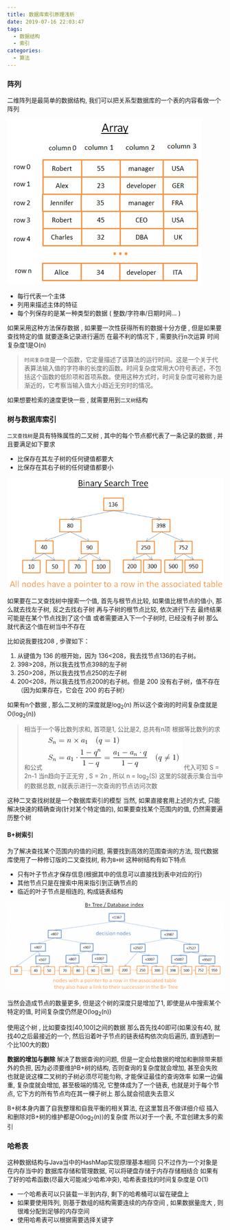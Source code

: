 ```yaml
---
title: 数据库索引原理浅析
date: 2019-07-16 22:03:47
tags: 
  - 数据结构
  - 索引
categories: 
  - 算法
---
```


### 阵列
二维阵列是最简单的数据结构, 我们可以把关系型数据库的一个表的内容看做一个阵列

<!-- more -->
![二维阵列](/images/算法/二维阵列.png)

+ 每行代表一个主体
+ 列用来描述主体的特征
+ 每个列保存的是某一种类型的数据 ( 整数/字符串/日期时间… )

如果采用这种方法保存数据 , 如果要一次性获得所有的数据十分方便 , 但是如果要查找特定的值 
就要逐条记录进行遍历 
在最不利的情况下 , 需要执行n次运算 
时间复杂度1是O(n)
> `时间复杂度`是一个函数，它定量描述了该算法的运行时间。这是一个关于代表算法输入值的字符串的长度的函数。时间复杂度常用大O符号表述，不包括这个函数的低阶项和首项系数。使用这种方式时，时间复杂度可被称为是渐近的，它考察当输入值大小趋近无穷时的情况。

如果想要检索的速度更快一些 , 就需要用到`二叉树`结构

### 树与数据库索引
`二叉查找树`是具有特殊属性的二叉树 , 其中的每个节点都代表了一条记录的数据 , 并且要满足如下要求
+ 比保存在其左子树的任何键值都要大
+ 比保存在其右子树的任何键值都要小

![二叉查找树](/images/算法/二叉查找树.png)

如果要在二叉查找树中搜索一个值, 首先与根节点比较, 如果值比根节点的值小, 那么就去找左子树, 反之去找右子树 
再与子树的根节点比较, 依次进行下去 
最终结果可能是在某个节点找到了这个值 
或者需要进入下一个子树时, 已经没有子树 
那么就代表这个值在树当中不存在

比如说我要找208 , 步骤如下：
1. 从键值为 136 的根开始，因为 136<208，我去找节点136的右子树。
2. 398>208，所以我去找节点398的左子树
3. 250>208，所以我去找节点250的左子树
4. 200<208，所以我去找节点200的右子树。但是 200 没有右子树，值不存在（因为如果存在，它会在 200 的右子树）

如果有n个数据 , 那么二叉树的深度就是log<sub>2</sub>(n)
所以这个查询的时间复杂度就是O(log<sub>2</sub>(n))

> 相当于一个等比数列求和, 首项是1, 公比是2, 总共有n项 
根据等比数列的求和公式
![等比数列求和公式](/images/算法/等比数列求和.png)
代入可知 S = 2n-1
当n趋向于正无穷 , S = 2n , 所以 n = log<sub>2</sub>(S) 
这里的S就表示集合当中的数据总数, n就表示进行一次查询的节点访问次数

这种二叉查找树就是一个数据库索引的模型 
当然, 如果直接套用上述的方式, 只能解决快速的精确查询(针对某个特定值的), 如果要查找某个范围内的值, 仍然需要遍历整个树

#### B+树索引
为了解决查找某个范围内的值的问题, 需要找到高效的范围查询的方法, 现代数据库使用了一种修订版的二叉查找树, 称为`B+树`
这种树结构有如下特点
+ 只有叶子节点才保存信息(根据其中的信息可以直接找到表中对应的行)
+ 其他节点只是在搜索中用来指引到正确节点的
+ 临近的叶子节点是相连的, 构成链表结构

![B+树](/images/算法/B%2b树.png)

当然会造成节点的数量更多, 但是这个树的深度只是增加了1, 即使是从中搜索某个特定的值, 时间复杂度仍然是O(log<sub>2</sub>(n))

使用这个树 , 比如要查找\[40,100\]之间的数据 
那么首先找40即可(如果没有40, 就找40之后最接近的一个, 然后沿着叶子节点的链表结构依次向后遍历, 直到遇到一个比100大的数)

**数据的增加与删除**
解决了数据查询的问题, 但是一定会给数据的增加和删除带来额外的负担, 因为必须要维护B+树的结构, 否则查询的复杂度就会增加, 甚至会失败
也就是说这棵二叉树的子树必须尽可能匀称, 才能保证最佳的查询效率
如果一边偏重, 复杂度就会增加, 甚至极端的情况, 它整体成为了一个链表, 也就是对于每个节点, 它下方的所有节点均在其一棵子树上
那么就会彻底失去意义

B+树本身内置了自我整理和自我平衡的相关算法, 在这里暂且不做详细介绍 
插入和删除对B+树的维护都是O(log<sub>2</sub>(n))的复杂度 
所以对于一个表, 不宜创建太多的索引

### 哈希表
这种数据结构与Java当中的HashMap实现原理基本相同 
只不过作为一个对象是在内存当中的 
数据库存储和管理数据, 可以将硬盘存储于内存存储相结合 
如果有了好的哈希函数(尽最大可能减少哈希冲突), 哈希表查找的时间复杂度是 O(1)

+ 一个哈希表可以只装载一半到内存, 剩下的哈希桶可以留在硬盘上
+ 如果要使用阵列, 则基于数组的结构需要连续的内存空间 , 如果数据量庞大 , 则很难分配到足够的内存空间
+ 使用哈希表可以根据需要选择关键字

